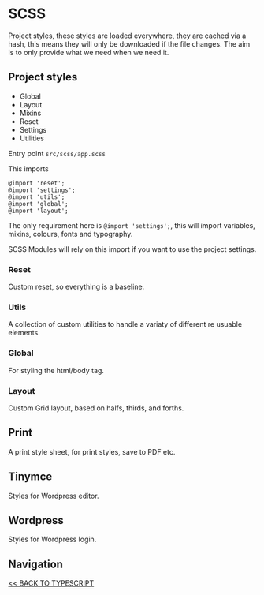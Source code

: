 # SCSS

Project styles, these styles are loaded everywhere, they are cached via a hash, this means they will only be downloaded if the file changes. The aim is to only provide what we need when we need it.

## Project styles

- Global
- Layout
- Mixins
- Reset
- Settings
- Utilities

Entry point `src/scss/app.scss`

This imports

```
@import 'reset';
@import 'settings';
@import 'utils';
@import 'global';
@import 'layout';
```

The only requirement here is `@import 'settings';`, this will import variables, mixins, colours, fonts and typography.

SCSS Modules will rely on this import if you want to use the project settings.

### Reset

Custom reset, so everything is a baseline.

### Utils

A collection of custom utilities to handle a variaty of different re usuable elements.

### Global

For styling the html/body tag.

### Layout

Custom Grid layout, based on halfs, thirds, and forths.

## Print

A print style sheet, for print styles, save to PDF etc.

## Tinymce

Styles for Wordpress editor.

## Wordpress

Styles for Wordpress login.

## Navigation

[<< BACK TO TYPESCRIPT](ts.md)
